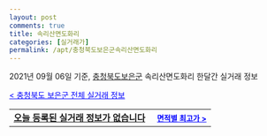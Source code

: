 ```yaml
---
layout: post
comments: true
title: 속리산면도화리
categories: [실거래가]
permalink: /apt/충청북도보은군속리산면도화리
---
```


2021년 09월 06일 기준, <a href="/apt/충청북도보은군">충청북도보은군</a> 속리산면도화리 한달간 실거래 정보

<a style="color: blue;" href="/apt/충청북도보은군">< 충청북도 보은군 전체 실거래 정보</a>
<!---- start ---->
<table>
  <tr>
    <td colspan="4" style="font-weight: bold;"><a href="/apt/충청북도보은군속리산면도화리{name_without_space}">오늘 등록된 실거래 정보가 없습니다</a> &nbsp;&nbsp;&nbsp; <a style="color: blue; font-size: smaller;" href="/apt/충청북도보은군속리산면도화리{name_without_space}">면적별 최고가 ></a></td>
  </tr>
    
</table>
<!---- end ---->
    